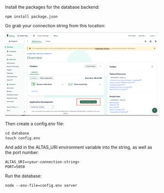 Install the packages for the database backend:
```
npm install package.json
```

Go grab your connection string from this location:

![Alt Text](readme_supporting_files/connection_string_location.png)

Then create a config.env file:

```
cd database
touch config.env
```

And add in the ALTAS_URI environment variable into the string, as well as the port number:

```
ALTAS_URI=<your-connection-string>
PORT=5050
```

Run the database:
```
node --env-file=config.env server
```
